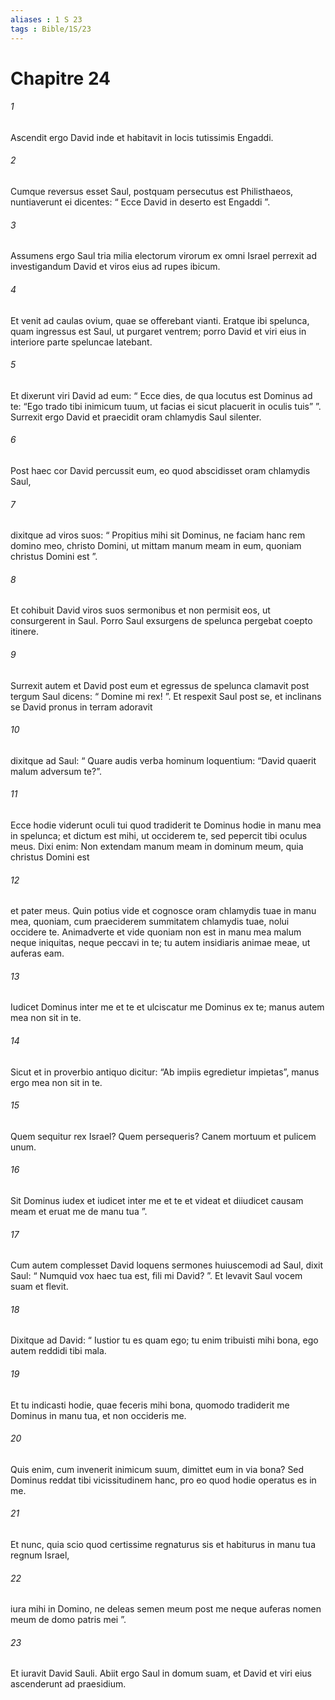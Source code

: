 ```yaml
---
aliases : 1 S 23
tags : Bible/1S/23
---
```


# Chapitre 24

###### 1
Ascendit ergo David inde et habitavit in locis tutissimis Engaddi. 
###### 2
Cumque reversus esset Saul, postquam persecutus est Philisthaeos, nuntiaverunt ei dicentes: “ Ecce David in deserto est Engaddi ”. 
###### 3
Assumens ergo Saul tria milia electorum virorum ex omni Israel perrexit ad investigandum David et viros eius ad rupes ibicum. 
###### 4
Et venit ad caulas ovium, quae se offerebant vianti. Eratque ibi spelunca, quam ingressus est Saul, ut purgaret ventrem; porro David et viri eius in interiore parte speluncae latebant. 
###### 5
Et dixerunt viri David ad eum: “ Ecce dies, de qua locutus est Dominus ad te: “Ego trado tibi inimicum tuum, ut facias ei sicut placuerit in oculis tuis” ”. Surrexit ergo David et praecidit oram chlamydis Saul silenter. 
###### 6
Post haec cor David percussit eum, eo quod abscidisset oram chlamydis Saul, 
###### 7
dixitque ad viros suos: “ Propitius mihi sit Dominus, ne faciam hanc rem domino meo, christo Domini, ut mittam manum meam in eum, quoniam christus Domini est ”. 
###### 8
Et cohibuit David viros suos sermonibus et non permisit eos, ut consurgerent in Saul. Porro Saul exsurgens de spelunca pergebat coepto itinere. 
###### 9
Surrexit autem et David post eum et egressus de spelunca clamavit post tergum Saul dicens: “ Domine mi rex! ”. Et respexit Saul post se, et inclinans se David pronus in terram adoravit 
###### 10
dixitque ad Saul: “ Quare audis verba hominum loquentium: “David quaerit malum adversum te?”. 
###### 11
Ecce hodie viderunt oculi tui quod tradiderit te Dominus hodie in manu mea in spelunca; et dictum est mihi, ut occiderem te, sed pepercit tibi oculus meus. Dixi enim: Non extendam manum meam in dominum meum, quia christus Domini est 
###### 12
et pater meus. Quin potius vide et cognosce oram chlamydis tuae in manu mea, quoniam, cum praeciderem summitatem chlamydis tuae, nolui occidere te. Animadverte et vide quoniam non est in manu mea malum neque iniquitas, neque peccavi in te; tu autem insidiaris animae meae, ut auferas eam. 
###### 13
Iudicet Dominus inter me et te et ulciscatur me Dominus ex te; manus autem mea non sit in te. 
###### 14
Sicut et in proverbio antiquo dicitur: “Ab impiis egredietur impietas”, manus ergo mea non sit in te. 
###### 15
Quem sequitur rex Israel? Quem persequeris? Canem mortuum et pulicem unum. 
###### 16
Sit Dominus iudex et iudicet inter me et te et videat et diiudicet causam meam et eruat me de manu tua ”. 
###### 17
Cum autem complesset David loquens sermones huiuscemodi ad Saul, dixit Saul: “ Numquid vox haec tua est, fili mi David? ”. Et levavit Saul vocem suam et flevit. 
###### 18
Dixitque ad David: “ Iustior tu es quam ego; tu enim tribuisti mihi bona, ego autem reddidi tibi mala. 
###### 19
Et tu indicasti hodie, quae feceris mihi bona, quomodo tradiderit me Dominus in manu tua, et non occideris me. 
###### 20
Quis enim, cum invenerit inimicum suum, dimittet eum in via bona? Sed Dominus reddat tibi vicissitudinem hanc, pro eo quod hodie operatus es in me. 
###### 21
Et nunc, quia scio quod certissime regnaturus sis et habiturus in manu tua regnum Israel, 
###### 22
iura mihi in Domino, ne deleas semen meum post me neque auferas nomen meum de domo patris mei ”. 
###### 23
Et iuravit David Sauli. Abiit ergo Saul in domum suam, et David et viri eius ascenderunt ad praesidium.
